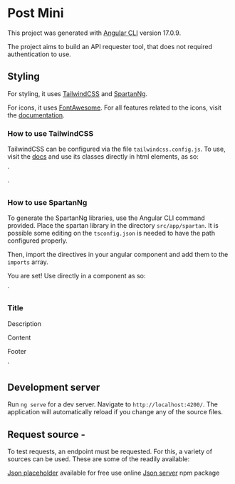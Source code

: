 # Post Mini

This project was generated with [Angular CLI](https://github.com/angular/angular-cli) version 17.0.9.

The project aims to build an API requester tool, that does not required authentication to use.

## Styling

For styling, it uses [TailwindCSS](https://v2.tailwindcss.com/docs) and [SpartanNg](https://www.spartan.ng/documentation/introduction).

For icons, it uses [FontAwesome](https://fontawesome.com/). For all features related to the icons, visit the [documentation](https://github.com/FortAwesome/angular-fontawesome/blob/HEAD/docs/usage/features.md).

### How to use TailwindCSS

TailwindCSS can be configured via the file `tailwindcss.config.js`. To use, visit the [docs](https://v2.tailwindcss.com/docs) and use its classes directly in html elements, as so:

`

<div class="flex flex-row gap-2">
  <div class="bg-yellow-100 w-12 h-12"></div>
  <div class="bg-yellow-200 w-12 h-12"></div>
  <div class="bg-yellow-300 w-12 h-12"></div>
  <div class="bg-yellow-400 w-12 h-12"></div>
  <div class="bg-yellow-500 w-12 h-12"></div>
  <div class="bg-yellow-600 w-12 h-12"></div>
  <div class="bg-yellow-700 w-12 h-12"></div>
  <div class="bg-yellow-800 w-12 h-12"></div>
  <div class="bg-yellow-900 w-12 h-12"></div>
</div>
`

### How to use SpartanNg

To generate the SpartanNg libraries, use the Angular CLI command provided. Place the spartan library in the directory `src/app/spartan`. It is possible some editing on the `tsconfig.json` is needed to have the path configured properly.

Then, import the directives in your angular component and add them to the `imports` array.

You are set! Use directly in a component as so:

`

<section hlmCard>
  <div hlmCardHeader>
    <h3 hlmCardTitle>Title</h3>
    <p hlmCardDescription>Description</p>
  </div>
  <div hlmCardContent>
    Content
  </div>
  <p hlmCardFooter>
    Footer
  </p>
</section>
`

## Development server

Run `ng serve` for a dev server. Navigate to `http://localhost:4200/`. The application will automatically reload if you change any of the source files.

## Request source -

To test requests, an endpoint must be requested. For this, a variety of sources can be used. These are some of the readily available:

[Json placeholder](https://jsonplaceholder.typicode.com) available for free use online
[Json server](https://www.npmjs.com/package/json-server) npm package
